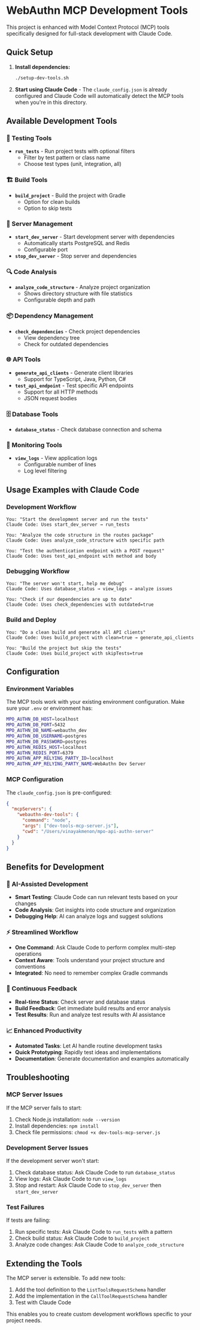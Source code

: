 # WebAuthn MCP Development Tools

This project is enhanced with Model Context Protocol (MCP) tools specifically designed for full-stack development with Claude Code.

## Quick Setup

1. **Install dependencies:**
   ```bash
   ./setup-dev-tools.sh
   ```

2. **Start using Claude Code** - The `claude_config.json` is already configured and Claude Code will automatically detect the MCP tools when you're in this directory.

## Available Development Tools

### 🧪 Testing Tools
- **`run_tests`** - Run project tests with optional filters
  - Filter by test pattern or class name
  - Choose test types (unit, integration, all)

### 🏗️ Build Tools  
- **`build_project`** - Build the project with Gradle
  - Option for clean builds
  - Option to skip tests

### 🚀 Server Management
- **`start_dev_server`** - Start development server with dependencies
  - Automatically starts PostgreSQL and Redis
  - Configurable port
- **`stop_dev_server`** - Stop server and dependencies

### 🔍 Code Analysis
- **`analyze_code_structure`** - Analyze project organization
  - Shows directory structure with file statistics
  - Configurable depth and path

### 📦 Dependency Management
- **`check_dependencies`** - Check project dependencies
  - View dependency tree
  - Check for outdated dependencies

### 🌐 API Tools
- **`generate_api_clients`** - Generate client libraries
  - Support for TypeScript, Java, Python, C#
- **`test_api_endpoint`** - Test specific API endpoints
  - Support for all HTTP methods
  - JSON request bodies

### 🗄️ Database Tools
- **`database_status`** - Check database connection and schema

### 📝 Monitoring Tools
- **`view_logs`** - View application logs
  - Configurable number of lines
  - Log level filtering

## Usage Examples with Claude Code

### Development Workflow
```
You: "Start the development server and run the tests"
Claude Code: Uses start_dev_server → run_tests

You: "Analyze the code structure in the routes package"  
Claude Code: Uses analyze_code_structure with specific path

You: "Test the authentication endpoint with a POST request"
Claude Code: Uses test_api_endpoint with method and body
```

### Debugging Workflow
```
You: "The server won't start, help me debug"
Claude Code: Uses database_status → view_logs → analyze issues

You: "Check if our dependencies are up to date"
Claude Code: Uses check_dependencies with outdated=true
```

### Build and Deploy
```
You: "Do a clean build and generate all API clients"
Claude Code: Uses build_project with clean=true → generate_api_clients

You: "Build the project but skip the tests"
Claude Code: Uses build_project with skipTests=true
```

## Configuration

### Environment Variables
The MCP tools work with your existing environment configuration. Make sure your `.env` or environment has:

```bash
MPO_AUTHN_DB_HOST=localhost
MPO_AUTHN_DB_PORT=5432
MPO_AUTHN_DB_NAME=webauthn_dev
MPO_AUTHN_DB_USERNAME=postgres
MPO_AUTHN_DB_PASSWORD=postgres
MPO_AUTHN_REDIS_HOST=localhost
MPO_AUTHN_REDIS_PORT=6379
MPO_AUTHN_APP_RELYING_PARTY_ID=localhost
MPO_AUTHN_APP_RELYING_PARTY_NAME=WebAuthn Dev Server
```

### MCP Configuration
The `claude_config.json` is pre-configured:

```json
{
  "mcpServers": {
    "webauthn-dev-tools": {
      "command": "node",
      "args": ["dev-tools-mcp-server.js"],
      "cwd": "/Users/vinayakmenon/mpo-api-authn-server"
    }
  }
}
```

## Benefits for Development

### 🤖 AI-Assisted Development
- **Smart Testing**: Claude Code can run relevant tests based on your changes
- **Code Analysis**: Get insights into code structure and organization
- **Debugging Help**: AI can analyze logs and suggest solutions

### ⚡ Streamlined Workflow
- **One Command**: Ask Claude Code to perform complex multi-step operations
- **Context Aware**: Tools understand your project structure and conventions
- **Integrated**: No need to remember complex Gradle commands

### 🔄 Continuous Feedback
- **Real-time Status**: Check server and database status
- **Build Feedback**: Get immediate build results and error analysis
- **Test Results**: Run and analyze test results with AI assistance

### 📈 Enhanced Productivity
- **Automated Tasks**: Let AI handle routine development tasks
- **Quick Prototyping**: Rapidly test ideas and implementations
- **Documentation**: Generate documentation and examples automatically

## Troubleshooting

### MCP Server Issues
If the MCP server fails to start:
1. Check Node.js installation: `node --version`
2. Install dependencies: `npm install`
3. Check file permissions: `chmod +x dev-tools-mcp-server.js`

### Development Server Issues
If the development server won't start:
1. Check database status: Ask Claude Code to run `database_status`
2. View logs: Ask Claude Code to run `view_logs`
3. Stop and restart: Ask Claude Code to `stop_dev_server` then `start_dev_server`

### Test Failures
If tests are failing:
1. Run specific tests: Ask Claude Code to `run_tests` with a pattern
2. Check build status: Ask Claude Code to `build_project`
3. Analyze code changes: Ask Claude Code to `analyze_code_structure`

## Extending the Tools

The MCP server is extensible. To add new tools:

1. Add the tool definition to the `ListToolsRequestSchema` handler
2. Add the implementation in the `CallToolRequestSchema` handler
3. Test with Claude Code

This enables you to create custom development workflows specific to your project needs.